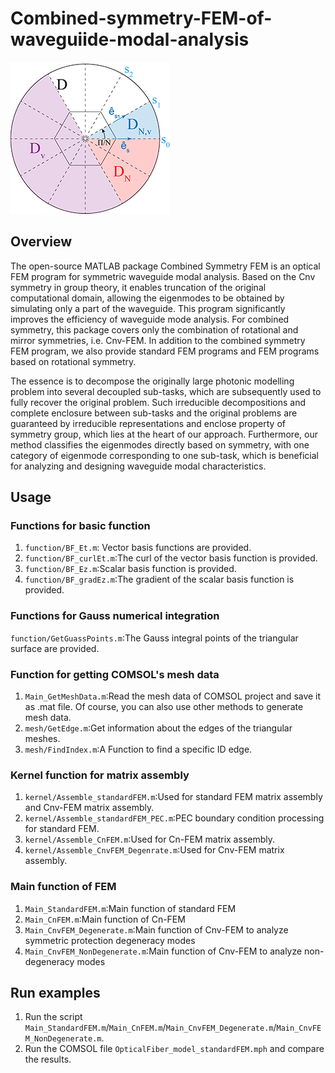 # Combined-symmetry-FEM-of-waveguiide-modal-analysis
![Cnv structure and different FEM calculation domains.](image/Fig1.png)

## Overview
The open-source MATLAB package Combined Symmetry FEM is an optical FEM program for symmetric waveguide modal analysis. Based on the Cnv symmetry in group theory, it enables truncation of the original computational domain, allowing the eigenmodes to be obtained by simulating only a part of the waveguide. This program significantly improves the efficiency of waveguide mode analysis. For combined symmetry, this package covers only the combination of rotational and mirror symmetries, i.e. Cnv-FEM. In addition to the combined symmetry FEM program, we also provide standard  FEM programs and FEM programs based on rotational symmetry.

The essence is to decompose the originally large photonic modelling problem into several decoupled sub-tasks, which are subsequently used to fully recover the original problem. Such irreducible decompositions and complete enclosure between sub-tasks and the original problems are guaranteed by irreducible representations and enclose property of symmetry group, which lies at the heart of our approach.   Furthermore, our method classifies the eigenmodes directly based on symmetry, with one category of eigenmode corresponding to one sub-task, which is beneficial for analyzing and designing waveguide modal characteristics.

## Usage
### Functions for basic function
1. `function/BF_Et.m`: Vector basis functions are provided.
2. `function/BF_curlEt.m`:The curl of the vector basis function is provided.
3. `function/BF_Ez.m`:Scalar basis function is provided.
4. `function/BF_gradEz.m`:The gradient of the scalar basis function is provided.

### Functions for Gauss numerical integration
`function/GetGuassPoints.m`:The Gauss integral points of the triangular surface are provided.

### Function for getting COMSOL's mesh data
1. `Main_GetMeshData.m`:Read the mesh data of COMSOL project and save it as .mat file. Of course, you can also use other methods to generate mesh data.
2. `mesh/GetEdge.m`:Get information about the edges of the triangular meshes.
3. `mesh/FindIndex.m`:A Function to find a specific ID edge.

### Kernel function for matrix assembly
1. `kernel/Assemble_standardFEM.m`:Used for standard FEM matrix assembly and Cnv-FEM matrix assembly.
2. `kernel/Assemble_standardFEM_PEC.m`:PEC boundary condition processing for standard FEM.
3. `kernel/Assemble_CnFEM.m`:Used for Cn-FEM matrix assembly.
4. `kernel/Assemble_CnvFEM_Degenrate.m`:Used for Cnv-FEM matrix assembly.

### Main function of FEM
1. `Main_StandardFEM.m`:Main function of standard FEM
2. `Main_CnFEM.m`:Main function of Cn-FEM
3. `Main_CnvFEM_Degenerate.m`:Main function of Cnv-FEM to analyze symmetric protection degeneracy modes
4. `Main_CnvFEM_NonDegenerate.m`:Main function of Cnv-FEM to analyze non-degeneracy modes

## Run examples
1. Run the script `Main_StandardFEM.m`/`Main_CnFEM.m`/`Main_CnvFEM_Degenerate.m`/`Main_CnvFEM_NonDegenerate.m`.
2. Run the COMSOL file `OpticalFiber_model_standardFEM.mph` and compare the results.
